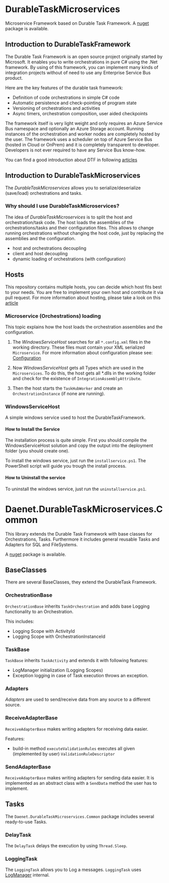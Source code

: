 
# DurableTaskMicroservices

Microservice Framework based on Durable Task Framework.
A [nuget](https://www.nuget.org/packages/Daenet.DurableTask.Microservices/) package is available.

## Introduction to DurableTaskFramework

The Durable Task Framework is an open source project originally started by Microsoft. It enables you to write orchestrations in pure C# using the .Net framework. By using of this framework, you can implement many kinds of integration projects without of need to use any Enterprise Service Bus product.

Here are the key features of the durable task framework:

- Definition of code orchestrations in simple C# code
- Automatic persistence and check-pointing of program state
- Versioning of orchestrations and activities
- Async timers, orchestration composition, user aided checkpoints

The framework itself is very light weight and only requires an Azure Service Bus namespace and optionally an Azure Storage account. Running instances of the orchestration and worker nodes are completely hosted by the user. The framework uses a scheduler on top of Azure Service Bus (hosted in Cloud or OnPrem) and it is completely transparent to developer. Developers is not ever required to have any Service Bus know-how.

You can find a good introduction about DTF in following [articles](https://developers.de/blogs/damir_dobric/archive/2015/09/16/introduction-to-durable-task-framework.aspx)

## Introduction to DurableTaskMicroservices

The *DurableTaskMicroservices* allows you to serialize/deserialize (save/load) orchestrations and tasks.

### Why should I use DurableTaskMicroservices?

The idea of *DurableTaskMicroservices* is to split the host and orchestration/task code. The host loads the assemblies of the orchestrations/tasks and their configuration files. This allows to change running orchestrations without changing the host code, just by replacing the assemblies and the configuration.

- host and orchestrations decoupling
- client and host decoupling
- dynamic loading of orchestrations (with configuration)

## Hosts

This repository contains multiple hosts, you can decide which host fits best to your needs.
You are free to implement your own host and contribute it via pull request.
For more information about hosting, please take a look on this [article](https://github.com/daenetCorporation/DurableTaskMicroservices/wiki/Hosting-DTF-Microservices) 

### Microservice (Orchestrations) loading

This topic explains how the host loads the orchestration assemblies and the configuration.

1. The *WindowsServiceHost* searches for all `*.config.xml` files in the working directory. These files must contain your XML serialized `Microservice`. For more information about configuration please see: [Configuration](https://github.com/daenetCorporation/DurableTaskMicroservices/wiki/Configuring-Microservce-Orchestration)

1. Now *WindowsServiceHost* gets all Types which are used in the `Microservices`. To do this, the host gets all *.dlls in the working folder and check for the existence of `IntegrationAssemblyAttribute`.
1. Then the host starts the `TaskHubWorker` and create an `OrchestrationInstance` (if none are running).

### WindowsServiceHost

A simple windows service used to host the DurableTaskFramework.

#### How to Install the Service

The installation process is quite simple. First you should compile the WindowsServiceHost solution and copy the output into the deployment folder (you should create one).

To install the windows service, just run the `installservice.ps1`.
The PowerShell script will guide you trough the install process.

#### How to Uninstall the service

To uninstall the windows service, just run the `uninstallservice.ps1`.

# Daenet.DurableTaskMicroservices.Common

This library extends the Durable Task Framework with base classes for Orchestrations, Tasks.
Furthermore it includes general reusable Tasks and Adapters for SQL and FileSystems.

A [nuget](https://www.nuget.org/packages/Daenet.DurableTaskMicroservices.Common/) package is available.

## BaseClasses

There are several BaseClasses, they extend the DurableTask Framework.

### OrchestrationBase

`OrchestrationBase` inherits `TaskOrchestration` and adds base Logging functionality to an Orchestration.

This includes:

- Logging Scope with ActivityId
- Logging Scope with OrchestrationInstanceId

### TaskBase

`TaskBase` inherits `TaskActivity` and extends it with following features:

- LogManager initialization (Logging Scopes)
- Exception logging in case of Task execution throws an exception.

### Adapters

*Adapters* are used to send/receive data from any source to a different source.

### ReceiveAdapterBase

`ReceiveAdapterBase` makes writing adapters for receiving data easier.

Features:

- build-in method `executeValidationRules` executes all given (implemented by user) `ValidationRuleDescriptor`

### SendAdapterBase

`ReceiveAdapterBase` makes writing adapters for sending data easier.
It is implemented as an abstract class with a `SendData` method the user has to implement.

## Tasks

The `Daenet.DurableTaskMicroservices.Common` package includes several ready-to-use Tasks.

### DelayTask

The `DelayTask` delays the execution by using `Thread.Sleep`.

### LoggingTask

The `LoggingTask` allows you to Log a messages.
`LoggingTask` uses [LogManager](https://github.com/daenetCorporation/Daenet.Common.Logging) internal.
